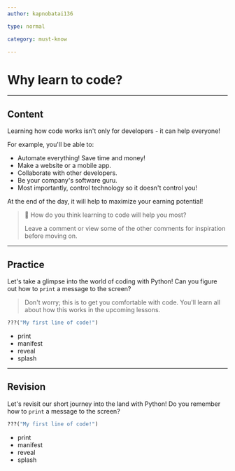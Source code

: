 ```yaml
---
author: kapnobatai136

type: normal

category: must-know

---
```


# Why learn to code?

---
## Content

Learning how code works isn't only for developers - it can help everyone! 

For example, you'll be able to:
- Automate everything! Save time and money!
- Make a website or a mobile app.
- Collaborate with other developers.
- Be your company's software guru.
- Most importantly, control technology so it doesn't control you!

At the end of the day, it will help to maximize your earning potential!

> 💬 How do you think learning to code will help you most?
>
> Leave a comment or view some of the other comments for inspiration before moving on.

---
## Practice

Let's take a glimpse into the world of coding with Python! Can you figure out how to `print` a message to the screen? 

> Don't worry; this is to get you comfortable with code. 
> You'll learn all about how this works in the upcoming lessons.

```python
???("My first line of code!")
```

- print
- manifest
- reveal
- splash

---
## Revision

Let's revisit our short journey into the land with Python! Do you remember how to `print` a message to the screen? 

```python
???("My first line of code!")
```

- print
- manifest
- reveal
- splash
